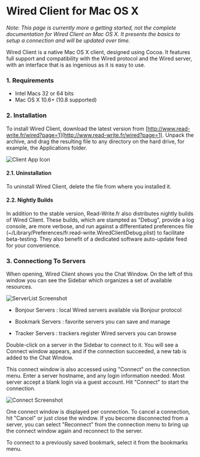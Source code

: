 # Wired Client for Mac OS X

*Note: This page is currently more a getting started, not the complete documentation for Wired Client on Mac OS X. It presents the basics to setup a connection and will be updated over time.*

Wired Client is a native Mac OS X client, designed using Cocoa. It features full support and compatibility with the Wired protocol and the Wired server, with an interface that is as ingenious as it is easy to use. 

### 1. Requirements

- Intel Macs 32 or 64 bits
- Mac OS X 10.6+ (10.8 supported)


### 2. Installation

To install Wired Client, download the latest version from [http://www.read-write.fr/wired?page=1](http://www.read-write.fr/wired?page=1). Unpack the archive, and drag the resulting file to any directory on the hard drive, for example, the Applications folder. 

![Client App Icon](img/client-app.jpg)

#### 2.1. Uninstallation

To uninstall Wired Client, delete the file from where you installed it. 

#### 2.2. Nightly Builds

In addition to the stable version, Read-Write.fr also distributes nightly builds of Wired Client. These builds, which are stampted as "Debug", provide a log console, are more verbose, and run against a differentiated preferences file (~/Library/Preferences/fr.read-write.WiredClientDebug.plist) to facilitate beta-testing. They also benefit of a dedicated software auto-update feed for your convenience. 

### 3. Connectiong To Servers

When opening, Wired Client shows you the Chat Window. On the left of this window you can see the Sidebar which organizes a set of available resources. 

![ServerList Screenshot](../img/overview.png)

* Bonjour Servers : local Wired servers available via Bonjour protocol

* Bookmark Servers : favorite servers you can save and manage

* Tracker Servers : trackers register Wired servers you can browse

Double-click on a server in the Sidebar to connect to it. You will see a Connect window appears, and if the connection succeeded, a new tab is added to the Chat Window.

This connect window is also accessed using "Connect" on the connection menu. Enter a server hostname, and any login information needed. Most server accept a blank login via a guest account. Hit "Connect" to start the connection. 

![Connect Screenshot](img/connect.png)

One connect window is displayed per connection. To cancel a connection, hit "Cancel" or just close the window. If you become disconnected from a server, you can select "Reconnect" from the connection menu to bring up the connect window again and reconnect to the server. 

To connect to a previously saved bookmark, select it from the bookmarks menu.